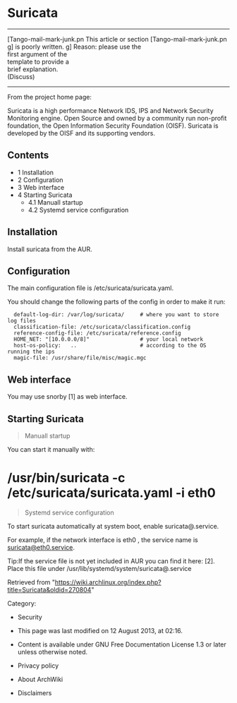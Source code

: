 Suricata
========

  ------------------------ ------------------------ ------------------------
  [Tango-mail-mark-junk.pn This article or section  [Tango-mail-mark-junk.pn
  g]                       is poorly written.       g]
                           Reason: please use the   
                           first argument of the    
                           template to provide a    
                           brief explanation.       
                           (Discuss)                
  ------------------------ ------------------------ ------------------------

From the project home page:

Suricata is a high performance Network IDS, IPS and Network Security
Monitoring engine. Open Source and owned by a community run non-profit
foundation, the Open Information Security Foundation (OISF). Suricata is
developed by the OISF and its supporting vendors.

  

Contents
--------

-   1 Installation
-   2 Configuration
-   3 Web interface
-   4 Starting Suricata
    -   4.1 Manuall startup
    -   4.2 Systemd service configuration

Installation
------------

Install suricata from the AUR.

Configuration
-------------

The main configuration file is /etc/suricata/suricata.yaml.

You should change the following parts of the config in order to make it
run:

      default-log-dir: /var/log/suricata/     # where you want to store log files
      classification-file: /etc/suricata/classification.config
      reference-config-file: /etc/suricata/reference.config
      HOME_NET: "[10.0.0.0/8]"                # your local network
      host-os-policy:   ..                    # according to the OS running the ips
      magic-file: /usr/share/file/misc/magic.mgc

Web interface
-------------

You may use snorby [1] as web interface.

Starting Suricata
-----------------

> Manuall startup

You can start it manually with:
# /usr/bin/suricata -c /etc/suricata/suricata.yaml -i eth0

> Systemd service configuration

To start suricata automatically at system boot, enable
suricata@<interface>.service.

For example, if the network interface is eth0 , the service name is
suricata@eth0.service.

  

Tip:If the service file is not yet included in AUR you can find it here:
[2]. Place this file under /usr/lib/systemd/system/suricata@.service

Retrieved from
"https://wiki.archlinux.org/index.php?title=Suricata&oldid=270804"

Category:

-   Security

-   This page was last modified on 12 August 2013, at 02:16.
-   Content is available under GNU Free Documentation License 1.3 or
    later unless otherwise noted.
-   Privacy policy
-   About ArchWiki
-   Disclaimers
